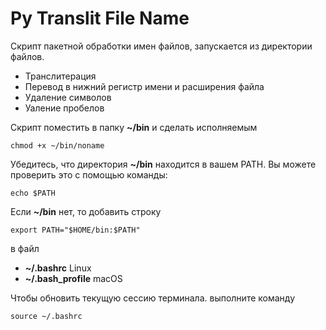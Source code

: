 # Py Translit File Name

Скрипт пакетной обработки имен файлов, запускается из директории файлов.

- Транслитерация
- Перевод в нижний регистр имени и расширения файла
- Удаление символов
- Уаление пробелов

Скрипт поместить в папку **~/bin** и сделать исполняемым 

```chmod +x ~/bin/noname```

Убедитесь, что директория **~/bin** находится в вашем PATH. Вы можете проверить это с помощью команды:
   
```echo $PATH```
   
Если **~/bin** нет, то добавить строку 

```export PATH="$HOME/bin:$PATH"```

в файл
- **~/.bashrc** Linux
- **~/.bash_profile**  macOS
   

   
Чтобы обновить текущую сессию терминала. выполните команду 

```source ~/.bashrc```

